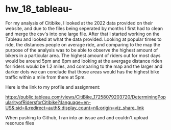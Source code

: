 # hw_18_tableau-

For my analysis of Citibike, I looked at the 2022 data provided on their website, and due to the files being seperated by months I first had to clean and merge the csv's into one large file. After that I started working on the Tableau and looked at what the data provided. Looking at popular times to ride, the distances people on average ride, and comparing to the map the purpose of the analysis was to be able to observe the highest amount of bikers in a particular area. The highest amount of riders out for most days would be around 5pm and 6pm and looking at the avergage distance riden for riders would be 1.2 miles, and comparing to the map and the larger and darker dots we can conclude that those areas would has the highest bike traffic within a mile from there at 5pm.


Here is the link to my profile and assignment:

https://public.tableau.com/views/CitiBike_17258079203720/DeterminingPopularityofRidersforCitibike?:language=en-US&:sid=&:redirect=auth&:display_count=n&:origin=viz_share_link


When pushing to Github, I ran into an issue and and couldn't upload resoruce files
